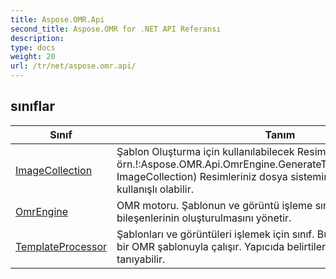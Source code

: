 ```yaml
---
title: Aspose.OMR.Api
second_title: Aspose.OMR for .NET API Referansı
description: 
type: docs
weight: 20
url: /tr/net/aspose.omr.api/
---
```



## sınıflar

| Sınıf | Tanım |
| --- | --- |
| [ImageCollection](./imagecollection/) | Şablon Oluşturma için kullanılabilecek Resimlerin Koleksiyonu. örn.!:Aspose.OMR.Api.OmrEngine.GenerateTemplate(MemoryStream, ImageCollection) Resimleriniz dosya sisteminde olmadığında kullanışlı olabilir. |
| [OmrEngine](./omrengine/) | OMR motoru. Şablonun ve görüntü işleme sınıflarının ve GUI bileşenlerinin oluşturulmasını yönetir. |
| [TemplateProcessor](./templateprocessor/) | Şablonları ve görüntüleri işlemek için sınıf.  Bu sınıfın her örneği, tek bir OMR şablonuyla çalışır. Yapıcıda belirtilen şablonun görüntülerini tanıyabilir. |


